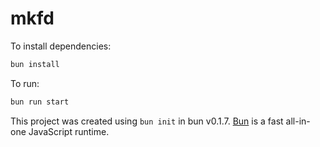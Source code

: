 # mkfd

To install dependencies:

```bash
bun install
```

To run:

```bash
bun run start
```

This project was created using `bun init` in bun v0.1.7. [Bun](https://bun.sh) is a fast all-in-one JavaScript runtime.
